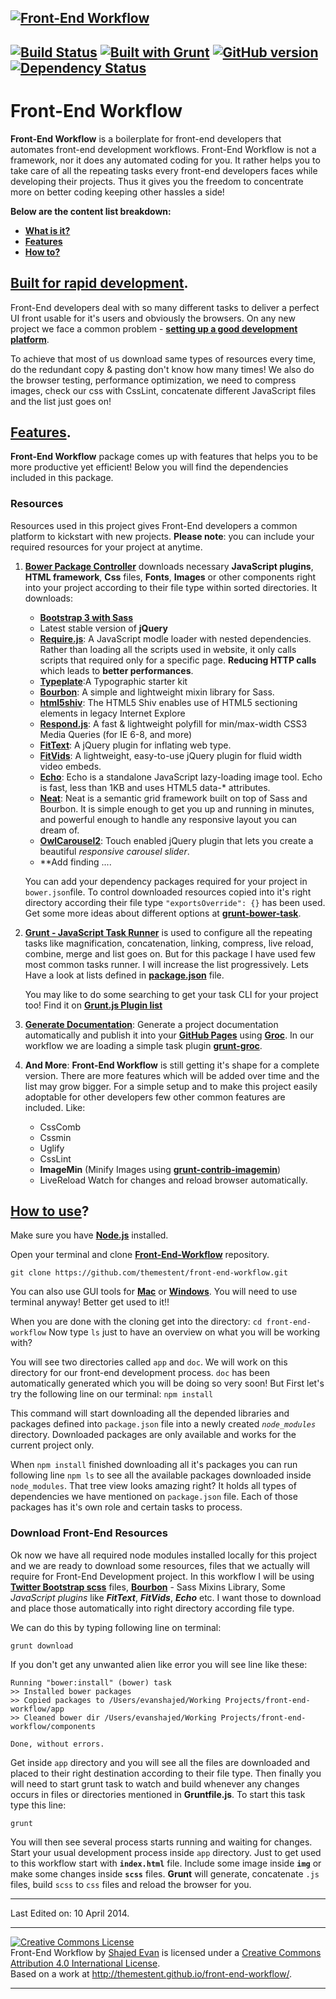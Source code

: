 [![Front-End Workflow](http://themestent.cdnconnect.com/front-end-workflow.png)](http://themestent.github.io/front-end-workflow/)
---
[![Build Status](https://travis-ci.org/themestent/front-end-workflow.png?branch=master)](https://travis-ci.org/themestent/front-end-workflow) [![Built with Grunt](https://cdn.gruntjs.com/builtwith.png)](http://gruntjs.com/)  [![GitHub version](https://badge.fury.io/gh/themestent%2Ffront-end-workflow.png)](http://badge.fury.io/gh/themestent%2Ffront-end-workflow) [![Dependency Status](https://gemnasium.com/themestent/front-end-workflow.png)](https://gemnasium.com/themestent/front-end-workflow)
---
# Front-End Workflow
**Front-End Workflow** is a boilerplate for front-end developers that automates front-end development workflows. Front-End Workflow is not a framework, nor it does any automated coding for you. It rather helps you to take care of all the repeating tasks every front-end developers faces while developing their projects. Thus it gives you the freedom to concentrate more on better coding keeping other hassles a side!

<strong>Below are the content list breakdown:</strong>


- [**What is it?**](#details)
- [**Features**](#features)
- [**How to?**](#howto)



## [Built for rapid development](id:details).
Front-End developers deal with so many different tasks to deliver a perfect UI front usable for it's users and obviously the browsers. On any new project we face a common problem - [**setting up a good development platform**](https://speakerdeck.com/addyosmani/automating-front-end-workflow).

To achieve that most of us download same types of resources every time, do the redundant copy & pasting don't know how many times! We also do the browser testing, performance optimization, we need to compress images, check our css with CssLint, concatenate different JavaScript files and the list just goes on!

## [Features](id:features).
**Front-End Workflow** package comes up with features that helps you to be more productive yet efficient! Below you will find the dependencies included in this package.

### Resources
Resources used in this project gives Front-End developers a common platform to kickstart with new projects. **Please note**: you can include your required resources for your project at anytime.

1. [**Bower Package Controller**](http://bower.io/ "Bower Package Manager for the Web") downloads necessary **JavaScript plugins**, **HTML framework**, **Css** files, **Fonts**, **Images** or other components right into your project according to their file type within sorted directories. It downloads:
	* **[Bootstrap 3 with Sass](https://github.com/twbs/bootstrap-sass "Bootstrap-Sass")**
	* Latest stable version of **jQuery**
	* **[Require.js](http://requirejs.org/ "Modular Script Loader")**: A JavaScript modle loader with nested dependencies. Rather than loading all the scripts used in website, it only calls scripts that required only for a specific page. **Reducing HTTP calls** which leads to **better performances**.
	* **[Typeplate](http://typeplate.com/ "Typographic starter kit")**:A Typographic starter kit
	* **[Bourbon](http://bourbon.io/ "A simple and lightweight mixin library for Sass.")**: A simple and lightweight mixin library for Sass.
	* **[html5shiv](https://github.com/aFarkas/html5shiv "The HTML5 Shiv enables use of HTML5 sectioning elements in legacy Internet Explore")**: The HTML5 Shiv enables use of HTML5 sectioning elements in legacy Internet Explore
	* **[Respond.js](https://github.com/scottjehl/Respond "Polyfill for media queries")**: A fast & lightweight polyfill for min/max-width CSS3 Media Queries (for IE 6-8, and more)
	* **[FitText](http://simplefocus.com/flowtype/ "A jQuery plugin for inflating web type")**: A jQuery plugin for inflating web type.
	* **[FitVids](http://fitvidsjs.com/ "jQuery plugin for fluid width video embeds.")**: A lightweight, easy-to-use jQuery plugin for fluid width video embeds.
	* **[Echo](https://github.com/toddmotto/echo "Lazy-loading images with data-* attributes")**: Echo is a standalone JavaScript lazy-loading image tool. Echo is fast, less than 1KB and uses HTML5 data-* attributes.
	* **[Neat](http://neat.bourbon.io "A lightweight semantic grid framework for Sass and Bourbon.")**: Neat is a semantic grid framework built on top of Sass and Bourbon. It is simple enough to get you up and running in minutes, and powerful enough to handle any responsive layout you can dream of.
	* **[OwlCarousel2](https://github.com/OwlFonk/OwlCarousel2 "Touch enabled jQuery plugin that lets you createbeautiful responsive carousel slider.")**: Touch enabled jQuery plugin that lets you create a beautiful *responsive carousel slider*.
     * **Add finding  ....

	You can add your dependency packages required for your project in `bower.json`file. To control downloaded resources copied into it's right directory according their	 file type `"exportsOverride": {}` has been used. Get some more ideas about different options at **[grunt-bower-task](https://github.com/yatskevich/grunt-bower-task)**.

2. [**Grunt - JavaScript Task Runner**](http://gruntjs.com/) is used to configure all the repeating tasks like magnification, concatenation, linking, compress, live reload, combine, merge and list goes on. But for this package I have used few most common tasks runner. I will increase the list progressively. Lets Have a look at lists defined in [**package.json**](package.json.html) file.

	You may like to do some searching to get your task CLI for your project too! Find it on [**Grunt.js Plugin list**](http://gruntjs.com/plugins)

3. [**Generate Documentation**](https://github.com/jdcataldo/grunt-groc): Generate a project documentation automatically and publish it into your [**GitHub Pages**](http://pages.github.com) using [**Groc**](http://nevir.github.com/groc/). In our workflow we are loading a simple task plugin [**grunt-groc**](https://github.com/jdcataldo/grunt-groc).
4. **And More**: **Front-End Workflow** is still getting it's shape for a complete version. There are more features which will be added over time and the list may grow bigger. For a simple setup and to make this project easily adoptable for other developers few other common features are included. Like:
	* CssComb
	* Cssmin
	* Uglify
	* CssLint
	* **ImageMin** (Minify Images using [**grunt-contrib-imagemin**](https://npmjs.org/package/grunt-contrib-imagemin))
	* LiveReload Watch for changes and reload browser automatically.

## [How to use](id:howto)?
Make sure you have [**Node.js**](http://nodejs.org/download/) installed.

Open your terminal and clone [**Front-End-Workflow**](https://github.com/themestent/front-end-workflow.git) repository.

`git clone https://github.com/themestent/front-end-workflow.git`

You can also use GUI tools for [**Mac**](https://mac.github.com) or [**Windows**](https://windows.github.com). You will need to use terminal anyway! Better get used to it!!

When you are done with the cloning get into the directory:
`cd front-end-workflow`
Now type `ls` just to have an overview on what you will be working with?

You will see two directories called `app` and `doc`. We will work on this directory for our front-end development process. `doc` has been automatically generated which you will be doing so very soon! But First let's try the following line on our terminal:
`npm install`

This command will start downloading all the depended libraries and packages defined into `package.json` file into a newly created *`node_modules`* directory. Downloaded packages are only available and works for the current project only.

When `npm install` finished downloading all it's packages you can run following line `npm ls` to see all the available packages downloaded inside `node_modules`. That tree view looks amazing right? It holds all types of dependencies we have mentioned on `package.json` file. Each of those packages has it's own role and certain tasks to process.

### Download Front-End Resources

Ok now we have all required node modules installed locally for this project and we are ready to download some resources, files that we actually will require for Front-End Development project. In this workflow I will be using [**Twitter Bootstrap scss**](http://getbootstrap.com/css/#sass) files, [**Bourbon**](http://bourbon.io "Sass Mixins Library") - Sass Mixins Library, Some *JavaScript plugins* like ***FitText***, ***FitVids***, ***Echo*** etc. I want those to download and place those automatically into right directory according file type.

We can do this by typing following line on terminal:

`grunt download`

If you don't get any unwanted alien like error you will see line like these:
<pre><code>Running "bower:install" (bower) task
>> Installed bower packages
>> Copied packages to /Users/evanshajed/Working Projects/front-end-workflow/app
>> Cleaned bower dir /Users/evanshajed/Working Projects/front-end-workflow/components

Done, without errors.
</code></pre>

Get inside `app` directory and you will see all the files are downloaded and placed to their right destination according to their file type. Then finally you will need to start grunt task to watch and build whenever any changes occurs in files or directories mentioned in **Gruntfile.js**. To start this task type this line:

`grunt`

You will then see several process starts running and waiting for changes. Start your usual development process inside `app` directory. Just to get used to this workflow start with **`index.html`** file. Include some image inside **`img`** or make some changes inside **`scss`** files. **Grunt** will generate, concatenate `.js` files, build `scss` to `css` files and reload the browser for you.

---

Last Edited on: 10 April 2014.

---

<a rel="license" href="http://creativecommons.org/licenses/by/4.0/"><img alt="Creative Commons License" style="border-width:0" src="http://i.creativecommons.org/l/by/4.0/88x31.png" /></a><br /><span xmlns:dct="http://purl.org/dc/terms/" property="dct:title">Front-End Workflow</span> by <a xmlns:cc="http://creativecommons.org/ns#" href="http://about.me/evanshajed" property="cc:attributionName" rel="cc:attributionURL">Shajed Evan</a> is licensed under a <a rel="license" href="http://creativecommons.org/licenses/by/4.0/">Creative Commons Attribution 4.0 International License</a>.<br />Based on a work at <a xmlns:dct="http://purl.org/dc/terms/" href="http://themestent.github.io/front-end-workflow/" rel="dct:source">http://themestent.github.io/front-end-workflow/</a>.
***
<script type="text/javascript">
var script = document.createElement("script");
script.innerHTML = "var _gaq = _gaq || [];_gaq.push(['_setAccount', 'UA-43486757-2']);_gaq.push(['_trackPageview']);(function() {var ga = document.createElement('script'); ga.type = 'text/javascript'; ga.async = true;ga.src = ('https:' == document.location.protocol ? 'https://' : 'http://') + 'stats.g.doubleclick.net/dc.js';var s = document.getElementsByTagName('script')[0]; s.parentNode.insertBefore(ga, s);})();";
document.head.appendChild(script);
  </script>





